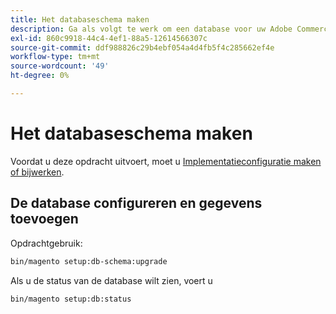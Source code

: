 ```yaml
---
title: Het databaseschema maken
description: Ga als volgt te werk om een database voor uw Adobe Commerce-project te maken.
exl-id: 860c9918-44c4-4ef1-88a5-12614566307c
source-git-commit: ddf988826c29b4ebf054a4d4fb5f4c285662ef4e
workflow-type: tm+mt
source-wordcount: '49'
ht-degree: 0%

---
```


# Het databaseschema maken

Voordat u deze opdracht uitvoert, moet u [Implementatieconfiguratie maken of bijwerken](deployment.md).

## De database configureren en gegevens toevoegen

Opdrachtgebruik:

```bash
bin/magento setup:db-schema:upgrade
```

Als u de status van de database wilt zien, voert u

```bash
bin/magento setup:db:status
```

